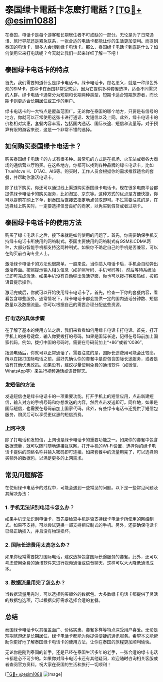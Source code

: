 # 泰国绿卡電話卡怎麽打電話？[[TG💪+ @esim1088](https://t.me/s/esim1088)]

在泰国，电话卡是每个游客和长期居住者不可或缺的一部分。无论是为了日常通讯、旅行导航还是紧急联系，一张合适的电话卡都能让你的生活更加便利。而提到泰国的电话卡，很多人会想到绿卡电话卡。那么，泰国绿卡电话卡到底是什么？如何使用它来打电话呢？今天就让我们一起来详细了解一下吧！

## 泰国绿卡电话卡的特点

首先，我们需要知道什么是绿卡电话卡。绿卡电话卡，顾名思义，就是一种绿色外观的SIM卡。这种卡在泰国非常受欢迎，因为它提供多种套餐选择，适合不同需求的人群。绿卡电话卡通常分为短期和长期两种类型，短期卡适合短期旅游者，而长期卡则更适合长期居住或工作的用户。

绿卡电话卡的一大特点是覆盖范围广。无论你在泰国的哪个地方，只要是有信号的地方，你就可以正常使用这张卡进行通话、发短信以及上网。此外，绿卡电话卡的价格相对实惠，套餐内容丰富，包括国内通话、国际长途、短信和流量等。对于预算有限的游客来说，这是一个非常不错的选择。

## 如何购买泰国绿卡电话卡？

购买泰国绿卡电话卡的方式有很多种。最常见的方式是在机场、火车站或者各大商场的通信营业厅购买。在这些地方，你都可以找到各种品牌的绿卡电话卡，比如TrueMove H、DTAC、AIS等。购买时，工作人员会根据你的需求推荐适合的套餐，并帮助你激活电话卡。

除了线下购买，你还可以通过线上渠道购买泰国绿卡电话卡。现在很多电商平台都提供绿卡电话卡的购买服务，比如淘宝、京东等。这种方式的优点是方便快捷，你可以提前在网上下单，到泰国后直接去指定地点领取即可。不过需要注意的是，在选择线上购买时，一定要选择信誉良好的商家，以免买到假货或者过期卡。

## 泰国绿卡电话卡的使用方法

购买了绿卡电话卡之后，接下来就是如何使用的问题了。首先，你需要确保手机支持绿卡电话卡所使用的网络制式。泰国主要使用的网络制式有GSM和CDMA两种，大部分智能手机都支持这两种制式。如果你不确定自己的手机是否兼容，可以在购买前咨询专业人士。

激活绿卡电话卡的方法也很简单。一般来说，当你插入电话卡后，手机会自动弹出激活界面。按照提示输入相关信息（如护照号码、手机号码等），然后等待系统验证即可完成激活。如果手机没有自动弹出激活界面，你也可以拨打客服热线，按照语音提示操作。

激活完成后，你就可以开始使用绿卡电话卡了。首先，检查一下你的套餐内容，看看包含哪些服务。通常情况下，绿卡电话卡都会提供一定的国内通话分钟数、短信数量以及数据流量。你可以根据自己的需要合理分配这些资源。

### 打电话的具体步骤

在了解了基本的使用方法之后，我们来看看如何用绿卡电话卡打电话。首先，打开手机上的拨号键盘，输入你要拨打的号码。如果是国际长途，记得在号码前加上国家代码。例如，拨打中国的号码时，需要在号码前加上“+86”或者“0086”。

拨通电话后，你就可以正常通话了。需要注意的是，国际长途费用可能会比较高，所以在拨打国际电话之前，最好先确认你的套餐中是否包含国际长途服务，或者是否有其他优惠政策。如果没有，建议尽量使用免费的通讯软件（如微信、WhatsApp等）来进行视频通话或语音聊天。

### 发短信的方法

发送短信也是绿卡电话卡的一项重要功能。打开手机上的短信应用，点击新建短信，输入对方的手机号码和你想发送的内容，然后点击发送即可。同样地，如果是国际短信，也需要在号码前加上国家代码。此外，有些绿卡电话卡还提供了短信包服务，购买后可以享受更优惠的短信资费。

### 上网冲浪

除了打电话和发短信，上网也是绿卡电话卡的重要功能之一。如果你的套餐中包含数据流量，就可以随时随地连接互联网。打开手机的Wi-Fi设置，选择你的绿卡电话卡提供的网络名称并输入密码即可连接。如果套餐中的流量用完了，可以选择购买额外的数据包，以满足更多的上网需求。

## 常见问题解答

在使用绿卡电话卡的过程中，可能会遇到一些常见的问题。以下是一些常见问题及其解决办法：

### 1. 手机无法识别电话卡怎么办？

如果手机无法识别电话卡，首先要检查手机是否支持绿卡电话卡所使用的网络制式。如果不支持，可以尝试更换一部支持相应制式的手机。另外，还要确保电话卡已经正确插入，并且没有物理损坏。

### 2. 国际长途费用太高怎么办？

如果你经常需要拨打国际电话，建议选择包含国际长途服务的套餐。此外，还可以考虑使用免费的通讯软件来进行视频通话或语音聊天，这样可以大大降低通讯成本。

### 3. 数据流量用完了怎么办？

当数据流量用完时，可以选择购买额外的数据包。大多数绿卡电话卡都提供了灵活的数据包选项，可以根据实际需求选择合适的套餐。

## 总结

泰国绿卡电话卡以其覆盖面广、价格实惠、套餐多样等特点深受用户喜爱。无论是短期旅游还是长期居住，绿卡电话卡都能为你提供便捷的通讯服务。希望本文能帮助你更好地了解泰国绿卡电话卡的使用方法，让你在泰国的旅程更加顺利愉快。

无论你是刚到泰国的新手，还是已经在泰国生活多年的老手，一张合适的绿卡电话卡都是必不可少的。如果你对绿卡电话卡还有其他疑问，欢迎随时咨询相关客服或者查阅官方资料。祝大家在泰国的生活和旅行一切顺利！

[[TG💪+ @esim1088](https://t.me/s/esim1088) ![Image](https://i.postimg.cc/4NQfJmqS/Snipaste-2025-05-13-00-14-12.png)]
